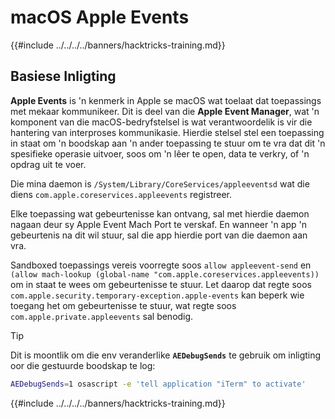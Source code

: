 # macOS Apple Events

{{#include ../../../../banners/hacktricks-training.md}}

## Basiese Inligting

**Apple Events** is 'n kenmerk in Apple se macOS wat toelaat dat toepassings met mekaar kommunikeer. Dit is deel van die **Apple Event Manager**, wat 'n komponent van die macOS-bedryfstelsel is wat verantwoordelik is vir die hantering van interproses kommunikasie. Hierdie stelsel stel een toepassing in staat om 'n boodskap aan 'n ander toepassing te stuur om te vra dat dit 'n spesifieke operasie uitvoer, soos om 'n lêer te open, data te verkry, of 'n opdrag uit te voer.

Die mina daemon is `/System/Library/CoreServices/appleeventsd` wat die diens `com.apple.coreservices.appleevents` registreer.

Elke toepassing wat gebeurtenisse kan ontvang, sal met hierdie daemon nagaan deur sy Apple Event Mach Port te verskaf. En wanneer 'n app 'n gebeurtenis na dit wil stuur, sal die app hierdie port van die daemon aan vra.

Sandboxed toepassings vereis voorregte soos `allow appleevent-send` en `(allow mach-lookup (global-name "com.apple.coreservices.appleevents))` om in staat te wees om gebeurtenisse te stuur. Let daarop dat regte soos `com.apple.security.temporary-exception.apple-events` kan beperk wie toegang het om gebeurtenisse te stuur, wat regte soos `com.apple.private.appleevents` sal benodig.

> [!TIP]
> Dit is moontlik om die env veranderlike **`AEDebugSends`** te gebruik om inligting oor die gestuurde boodskap te log:
>
> ```bash
> AEDebugSends=1 osascript -e 'tell application "iTerm" to activate'
> ```

{{#include ../../../../banners/hacktricks-training.md}}

